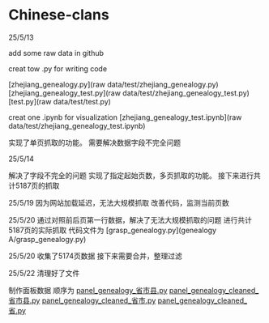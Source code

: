 # Chinese-clans

25/5/13 

add some raw data in github

creat tow .py for writing code

[zhejiang_genealogy.py](raw data/test/zhejiang_genealogy.py)
[zhejiang_genealogy_test.py](raw data/test/zhejiang_genealogy_test.py)
[test.py](raw data/test/test.py)

creat one .ipynb for visualization
[zhejiang_genealogy_test.ipynb](raw data/test/zhejiang_genealogy_test.ipynb)

实现了单页抓取的功能。
需要解决数据字段不完全问题

25/5/14

解决了字段不完全的问题
实现了指定起始页数，多页抓取的功能。
接下来进行共计5187页的抓取

25/5/19
因为网站加载延迟，无法大规模抓取
改善代码，监测当前页数

25/5/20
通过对照前后页第一行数据，解决了无法大规模抓取的问题
进行共计5187页的实际抓取
代码文件为 [grasp_genealogy.py](genealogy A/grasp_genealogy.py)

25/5/20
收集了5174页数据
接下来需要合并，整理过滤

25/5/22
清理好了文件

制作面板数据
顺序为
[panel_genealogy_省市县.py](genealogy%20B/panel_genealogy_%E7%9C%81%E5%B8%82%E5%8E%BF.py)
[panel_genealogy_cleaned_省市县.py](genealogy%20B/panel_genealogy_cleaned_%E7%9C%81%E5%B8%82%E5%8E%BF.py)
[panel_genealogy_cleaned_省市.py](genealogy%20B/panel_genealogy_cleaned_%E7%9C%81%E5%B8%82.py)
[panel_genealogy_cleaned_省.py](genealogy%20B/panel_genealogy_cleaned_%E7%9C%81.py)











